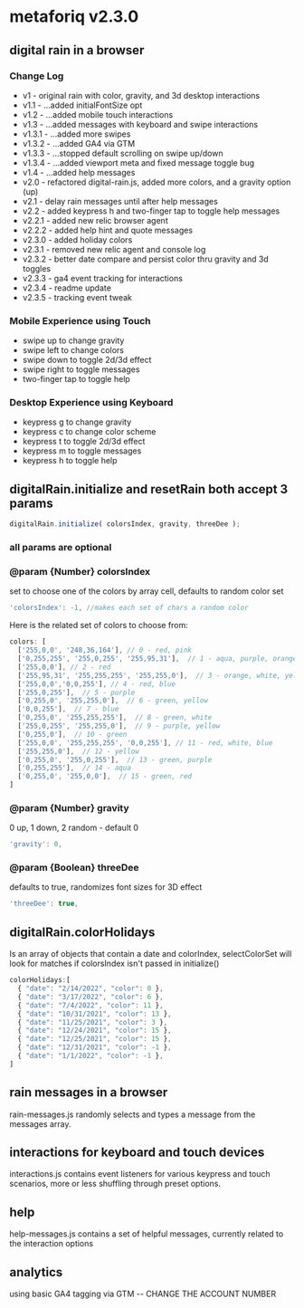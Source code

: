 # metaforiq v2.3.0

## digital rain in a browser

### Change Log

* v1 - original rain with color, gravity, and 3d desktop interactions
* v1.1 - ...added initialFontSize opt
* v1.2 - ...added mobile touch interactions
* v1.3 - ...added messages with keyboard and swipe interactions
* v1.3.1 - ...added more swipes
* v1.3.2 - ...added GA4 via GTM
* v1.3.3 - ...stopped default scrolling on swipe up/down
* v1.3.4 - ...added viewport meta and fixed message toggle bug
* v1.4 - ...added help messages
* v2.0 - refactored digital-rain.js, added more colors, and a gravity option (up)
* v2.1 - delay rain messages until after help messages
* v2.2 - added keypress h and two-finger tap to toggle help messages
* v2.2.1 - added new relic browser agent
* v2.2.2 - added help hint and quote messages
* v2.3.0 - added holiday colors
* v2.3.1 - removed new relic agent and console log
* v2.3.2 - better date compare and persist color thru gravity and 3d toggles
* v2.3.3 - ga4 event tracking for interactions
* v2.3.4 - readme update
* v2.3.5 - tracking event tweak

### Mobile Experience using Touch

* swipe up to change gravity
* swipe left to change colors
* swipe down to toggle 2d/3d effect
* swipe right to toggle messages
* two-finger tap to toggle help

### Desktop Experience using Keyboard

* keypress g to change gravity
* keypress c to change color scheme
* keypress t to toggle 2d/3d effect
* keypress m to toggle messages
* keypress h to toggle help

## digitalRain.initialize and resetRain both accept 3 params

```javascript
digitalRain.initialize( colorsIndex, gravity, threeDee );
```

### all params are optional

### @param {Number} colorsIndex

set to choose one of the colors by array cell, defaults to random color set

```javascript
'colorsIndex': -1, //makes each set of chars a random color
```

Here is the related set of colors to choose from:

```javascript
colors: [
  ['255,0,0', '248,36,164'], // 0 - red, pink
  ['0,255,255', '255,0,255', '255,95,31'],  // 1 - aqua, purple, orange
  ['255,0,0'], // 2 - red
  ['255,95,31', '255,255,255', '255,255,0'],  // 3 - orange, white, yellow
  ['255,0,0','0,0,255'], // 4 - red, blue
  ['255,0,255'],  // 5 - purple
  ['0,255,0', '255,255,0'],  // 6 - green, yellow
  ['0,0,255'],  // 7 - blue
  ['0,255,0', '255,255,255'],  // 8 - green, white
  ['255,0,255', '255,255,0'],  // 9 - purple, yellow
  ['0,255,0'],  // 10 - green
  ['255,0,0', '255,255,255', '0,0,255'], // 11 - red, white, blue
  ['255,255,0'],  // 12 - yellow
  ['0,255,0', '255,0,255'],  // 13 - green, purple
  ['0,255,255'],  // 14 - aqua
  ['0,255,0', '255,0,0'],  // 15 - green, red
]
```

### @param {Number} gravity

0 up, 1 down, 2 random - default 0

```javascript
'gravity': 0,
```

### @param {Boolean} threeDee

defaults to true, randomizes font sizes for 3D effect

```javascript
'threeDee': true,
```

## digitalRain.colorHolidays

Is an array of objects that contain a date and colorIndex, selectColorSet will look for matches if colorsIndex isn't passed in initialize()

```javascript
colorHolidays:[
  { "date": "2/14/2022", "color": 0 },
  { "date": "3/17/2022", "color": 6 },
  { "date": "7/4/2022", "color": 11 },
  { "date": "10/31/2021", "color": 13 },
  { "date": "11/25/2021", "color": 3 },
  { "date": "12/24/2021", "color": 15 },
  { "date": "12/25/2021", "color": 15 },
  { "date": "12/31/2021", "color": -1 },
  { "date": "1/1/2022", "color": -1 },
]
```

## rain messages in a browser

rain-messages.js randomly selects and types a message from the messages array.

## interactions for keyboard and touch devices

interactions.js contains event listeners for various keypress and touch scenarios,
more or less shuffling through preset options.

## help

help-messages.js contains a set of helpful messages, currently related to the interaction options

## analytics

using basic GA4 tagging via GTM -- CHANGE THE ACCOUNT NUMBER
